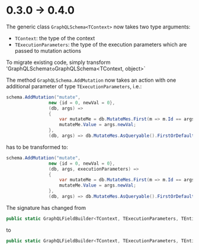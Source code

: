 # 0.3.0 -> 0.4.0


The generic class `GraphQLSchema<TContext>` now takes two type arguments:

 - `TContext`: the type of the context
 - `TExecutionParameters`: the type of the execution parameters which are passed to mutation actions

To migrate existing code, simply transform 'GraphQLSchema<TContext>` to `GraphQLSchema<TContext, object>`

The method `GraphQLSchema.AddMutation` now takes an action with one additional parameter of type `TExecutionParameters`, i.e.:

```csharp
schema.AddMutation("mutate",
                new {id = 0, newVal = 0},
                (db, args) =>
                {
                    var mutateMe = db.MutateMes.First(m => m.Id == args.id);
                    mutateMe.Value = args.newVal;
                },
                (db, args) => db.MutateMes.AsQueryable().FirstOrDefault(a => a.Id == args.id));
```
has to be transformed to:
```csharp
schema.AddMutation("mutate",
                new {id = 0, newVal = 0},
                (db, args, executionParameters) =>
                {
                    var mutateMe = db.MutateMes.First(m => m.Id == args.id);
                    mutateMe.Value = args.newVal;
                },
                (db, args) => db.MutateMes.AsQueryable().FirstOrDefault(a => a.Id == args.id));
```


The signature has changed from
```csharp
public static GraphQLFieldBuilder<TContext, TExecutionParameters, TEntity> AddMutation<TContext, TArgs, TEntity>(this GraphQLSchema<TContext> context, string name, TArgs argObj, Action<TContext, TArgs> mutation, Expression<Func<TContext, TArgs, TEntity>> queryableGetter)
```
to
```csharp
public static GraphQLFieldBuilder<TContext, TExecutionParameters, TEntity> AddMutation<TContext, TArgs, TEntity, TExecutionParameters>(this GraphQLSchema<TContext, TExecutionParameters> context, string name, TArgs argObj, Action<TContext, TArgs, TExecutionParameters> mutation, Expression<Func<TContext, TArgs, TEntity>> queryableGetter)
```